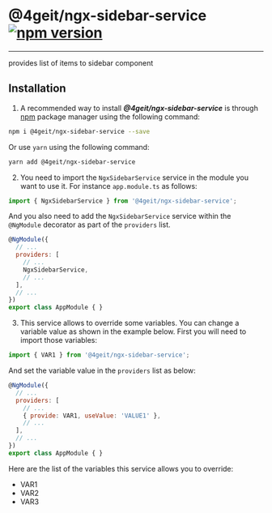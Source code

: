 # @4geit/ngx-sidebar-service [![npm version](//badge.fury.io/js/@4geit%2Fngx-sidebar-service.svg)](//badge.fury.io/js/@4geit%2Fngx-sidebar-service)

---

provides list of items to sidebar component

## Installation

1. A recommended way to install ***@4geit/ngx-sidebar-service*** is through [npm](//www.npmjs.com/search?q=@4geit/ngx-sidebar-service) package manager using the following command:

```bash
npm i @4geit/ngx-sidebar-service --save
```

Or use `yarn` using the following command:

```bash
yarn add @4geit/ngx-sidebar-service
```

2. You need to import the `NgxSidebarService` service in the module you want to use it. For instance `app.module.ts` as follows:

```js
import { NgxSidebarService } from '@4geit/ngx-sidebar-service';
```

And you also need to add the `NgxSidebarService` service within the `@NgModule` decorator as part of the `providers` list.

```js
@NgModule({
  // ...
  providers: [
    // ...
    NgxSidebarService,
    // ...
  ],
  // ...
})
export class AppModule { }
```

3. This service allows to override some variables. You can change a variable value as shown in the example below. First you will need to import those variables:

```js
import { VAR1 } from '@4geit/ngx-sidebar-service';
```

And set the variable value in the `providers` list as below:

```js
@NgModule({
  // ...
  providers: [
    // ...
    { provide: VAR1, useValue: 'VALUE1' },
    // ...
  ],
  // ...
})
export class AppModule { }
```

Here are the list of the variables this service allows you to override:

* VAR1
* VAR2
* VAR3
